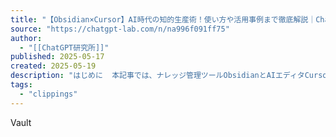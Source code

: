 ```yaml
---
title: "【Obsidian×Cursor】AI時代の知的生産術！使い方や活用事例まで徹底解説｜ChatGPT研究所"
source: "https://chatgpt-lab.com/n/na996f091ff75"
author:
  - "[[ChatGPT研究所]]"
published: 2025-05-17
created: 2025-05-19
description: "はじめに  本記事では、ナレッジ管理ツールObsidianとAIエディタCursorを連携させ、日々の思考を深め、より質の高いコンテンツを生み出す方法について解説します。  Xのブックマーク、YouTubeの高評価動画、PC内のフォルダ、そして様々なメモアプリ… 大切な情報がこうした場所に散らばってしまい、いざという時にうまく整理・活用できていない、という経験はないでしょうか？  そこで、今回の記事では Obsidianで情報を集約し、CursorのAIと共に管理することで、それらの散在した情報を効果的に扱い、アイデア創出やアウトプットの質を向上させる具体的なノウハウをご紹介"
tags:
  - "clippings"
---
```

Vault